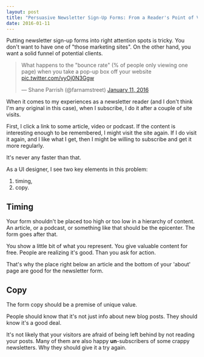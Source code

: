 ```yaml
---
layout: post
title: "Persuasive Newsletter Sign-Up Forms: From a Reader's Point of View"  
date: 2016-01-11
---
```


Putting newsletter sign-up forms into right attention spots is tricky. You don't
want to have one of "those marketing sites".
On the other hand, you want a solid funnel of potential clients.

<blockquote class="twitter-tweet" lang="en"><p lang="en" dir="ltr">What happens to the &quot;bounce rate&quot; (% of people only viewing one page) when you take a pop-up box off your website <a href="https://t.co/vyOj0N3Ggw">pic.twitter.com/vyOj0N3Ggw</a></p>&mdash; Shane Parrish (@farnamstreet) <a href="https://twitter.com/farnamstreet/status/686404032823439360">January 11, 2016</a></blockquote>
<script async src="//platform.twitter.com/widgets.js" charset="utf-8"></script>

When it comes to my experiences as a newsletter reader (and I don't think I'm
any original in this case), when I subscribe,
I do it after a couple of site visits.

First, I click a link to some article, video or podcast.
If the content is interesting enough to be remembered, I might visit the site again.
If I do visit it again, and I like what I get,
then I might be willing to subscribe and get it more regularly.

It's never any faster than that.

As a UI designer, I see two key elements in this problem:

1. timing,
2. copy.

## Timing 

Your form shouldn't be placed too high or too low in a hierarchy of content.
An article, or a podcast, or something like that should be the epicenter.
The form goes after that.

You show a little bit of what you represent.
You give valuable content for free. People are realizing it's good.
Than you ask for action.

That's why the place right below an article and the bottom of your 'about' page are
good for the newsletter form. 

## Copy 

The form copy should be a premise of unique value.

People should know that it's not just info about new blog posts.
They should know it's a good deal.

It's not likely that your visitors are afraid of being left behind
by not reading your posts. Many of them are also happy **un**-subscribers of some crappy newsletters. Why they should give it a try again. 

